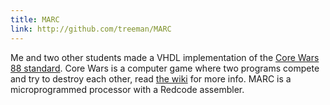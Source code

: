 ```yaml
---
title: MARC
link: http://github.com/treeman/MARC
---
```


Me and two other students made a VHDL implementation of the [Core Wars 88 standard][corewars88]. Core Wars is a computer game where two programs compete and try to destroy each other, read [the wiki][corewarswiki] for more info. MARC is a microprogrammed processor with a Redcode assembler.

[corewarswiki]: http://en.wikipedia.org/wiki/Core_War "Core War"
[corewars88]: http://corewar.co.uk/icws88.txt "The Core Wars 88 standard"


